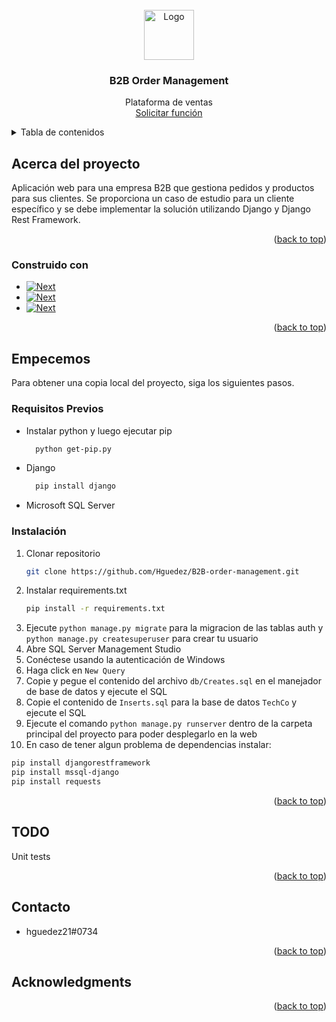 <!-- PROJECT LOGO -->
<br />
<div align="center">
  <a href="https://www.tribuco.mx/">
    <img src="https://www.tribuco.mx/static/logo.png" alt="Logo" width="80" height="80">
  </a>

<h3 align="center">B2B Order Management</h3>

  <p align="center">
Plataforma de ventas  
    <br>
    <a href="https://github.com/Hguedez/B2B-order-management/issues">Solicitar función</a>
  </p>
</div>



<!-- TABLE OF CONTENTS -->
<details>
  <summary>Tabla de contenidos</summary>
  <ol>
    <li>
      <a href="#about-the-project">About The Project</a>
      <ul>
        <li><a href="#built-with">Built With</a></li>
      </ul>
    </li>
    <li>
      <a href="#getting-started">Getting Started</a>
      <ul>
        <li><a href="#prerequisites">Pre requisitos</a></li>
        <li><a href="#installation">Installation</a></li>
      </ul>
    </li>
    <li><a href="#usage">Usage</a></li>
    <li><a href="#roadmap">Roadmap</a></li>
    <li><a href="#todo">TODO</a></li>
    <li><a href="#contact">Contact</a></li>
    <li><a href="#acknowledgments">Acknowledgments</a></li>
  </ol>
</details>



<!-- ABOUT THE PROJECT -->
## Acerca del proyecto

Aplicación web para una empresa B2B que gestiona pedidos y productos para sus clientes. 
Se proporciona un caso de estudio para un cliente específico y se debe implementar la solución 
utilizando Django y Django Rest Framework.

<p align="right">(<a href="#top">back to top</a>)</p>



### Construido con

* [![Next][python-shield]][python-url]
* [![Next][sqlserver-shield]][sqlserver-shield]
* [![Next][django-shield]][django-url]

<p align="right">(<a href="#top">back to top</a>)</p>



<!-- GETTING STARTED -->
## Empecemos

Para obtener una copia local del proyecto, siga los siguientes pasos.

### Requisitos Previos

* Instalar python y luego ejecutar pip
  ```sh
    python get-pip.py
  ```
* Django
  ```sh
    pip install django
  ```
* Microsoft SQL Server

### Instalación

1. Clonar repositorio
   ```sh
   git clone https://github.com/Hguedez/B2B-order-management.git
   ```
2. Instalar requirements.txt
   ```sh
   pip install -r requirements.txt
   ```
3. Ejecute `python manage.py migrate` para la migracion de las tablas auth y `python manage.py createsuperuser` para crear tu usuario
4. Abre SQL Server Management Studio
5. Conéctese usando la autenticación de Windows
6. Haga click en `New Query`
7. Copie y pegue el contenido del archivo `db/Creates.sql` en el manejador de base de datos y ejecute el SQL
8. Copie el contenido de `Inserts.sql` para la base de datos `TechCo` y ejecute el SQL
9. Ejecute el comando `python manage.py runserver` dentro de la carpeta principal del proyecto para poder desplegarlo en la web
10. En caso de tener algun problema de dependencias instalar:
```sh
pip install djangorestframework
pip install mssql-django
pip install requests
```

<p align="right">(<a href="#top">back to top</a>)</p>



<!-- TODO -->
## TODO
Unit tests

<p align="right">(<a href="#top">back to top</a>)</p>

<!-- CONTACT -->
## Contacto

* hguedez21#0734

<p align="right">(<a href="#top">back to top</a>)</p>



<!-- ACKNOWLEDGMENTS -->
## Acknowledgments

<p align="right">(<a href="#top">back to top</a>)</p>



<!-- MARKDOWN LINKS & IMAGES -->
<!-- https://www.markdownguide.org/basic-syntax/#reference-style-links -->
[python-shield]: https://img.shields.io/badge/PYTHON-3.11-blue?style=for-the-badge&logo=python
[python-url]: https://www.python.org/downloads/release/python-3110/
[sqlserver-shield]: https://img.shields.io/badge/SQL%20SERVER-2022-red?style=for-the-badge&logo=microsoft%20sql%20server
[sqlserver-url]: https://www.microsoft.com/en-us/sql-server/sql-server-downloads
[django-shield]: https://img.shields.io/badge/DJANGO-4.2-white?style=for-the-badge&logo=django
[django-url]: https://www.djangoproject.com/download/
